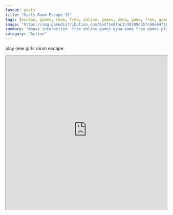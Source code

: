 ```yaml
---
layout: posts
title: "Girls Room Escape 15"
tags: [escape, games, room, free, online, games, oyna, game, free, games, play, play, games]
image: "https://img.gamedistribution.com/5e4f1e8fac3c48189d35fc68e64f386c.jpg"
summary: "mouse interaction  free online games oyna game free games play play games"
category: "Action"
---
```


play new girls room escape

<iframe width="100%" height="480px;" src="https://flash.gamedistribution.com?game=5e4f1e8fac3c48189d35fc68e64f386c"></iframe>